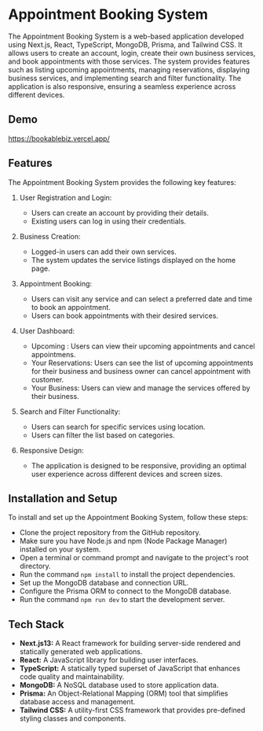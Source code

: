 
# Appointment Booking System

The Appointment Booking System is a web-based application developed using Next.js, React, TypeScript, MongoDB, Prisma, and Tailwind CSS. It allows users to create an account, login, create their own business services, and book appointments with those services. The system provides features such as listing upcoming appointments, managing reservations, displaying business services, and implementing search and filter functionality. The application is also responsive, ensuring a seamless experience across different devices.


## Demo
https://bookablebiz.vercel.app/

## Features
The Appointment Booking System provides the following key features:

1. User Registration and Login:
   - Users can create an account by providing their details.
   - Existing users can log in using their credentials.

2. Business Creation:
   - Logged-in users can add their own services.
   - The system updates the service listings displayed on the home page.

3. Appointment Booking:
   - Users can visit any service and can select a preferred date   and time to book an appointment.
   - Users can book appointments with their desired services.
4. User Dashboard:  
   - Upcoming : Users can view their upcoming appointments and cancel appointmens.
   - Your Reservations: Users can see the list of upcoming appointments for their business and business owner can cancel appointment with customer.
   - Your Business: Users can view and manage the services offered by their business.
5. Search and Filter Functionality:
   - Users can search for specific services using location.
   - Users can filter the list based on categories.
6. Responsive Design:
   - The application is designed to be responsive, providing an optimal user experience across different devices and screen sizes.

## Installation and Setup

To install and set up the Appointment Booking System, follow these steps:

- Clone the project repository from the GitHub repository.
- Make sure you have Node.js and npm (Node Package Manager) installed on your system.
- Open a terminal or command prompt and navigate to the project's root directory.
- Run the command `npm install` to install the project dependencies.
- Set up the MongoDB database and connection URL.
- Configure the Prisma ORM to connect to the MongoDB database.
- Run the command `npm run dev` to start the development server.
    
## Tech Stack

- **Next.js13:** A React framework for building server-side rendered and statically generated web applications.
- **React:** A JavaScript library for building user interfaces.
- **TypeScript:** A statically typed superset of JavaScript that enhances code quality and maintainability.
- **MongoDB:** A NoSQL database used to store application data.
- **Prisma:** An Object-Relational Mapping (ORM) tool that simplifies database access and management.
- **Tailwind CSS:** A utility-first CSS framework that provides pre-defined styling classes and components.

